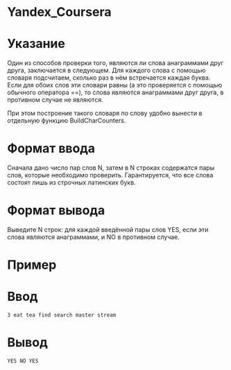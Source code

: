 # Yandex_Coursera
# Указание
Один из способов проверки того, являются ли слова анаграммами друг друга, заключается в следующем. Для каждого слова с помощью словаря подсчитаем, сколько раз в нём встречается каждая буква. Если для обоих слов эти словари равны (а это проверяется с помощью обычного оператора ==), то слова являются анаграммами друг друга, в противном случае не являются.

При этом построение такого словаря по слову удобно вынести в отдельную функцию BuildCharCounters.

# Формат ввода
Сначала дано число пар слов N, затем в N строках содержатся пары слов, которые необходимо проверить. Гарантируется, что все слова состоят лишь из строчных латинских букв.

# Формат вывода
Выведите N строк: для каждой введённой пары слов YES, если эти слова являются анаграммами, и NO в противном случае.

# Пример

# Ввод
`
3
eat tea
find search
master stream
`

# Вывод
`
YES
NO
YES
`
